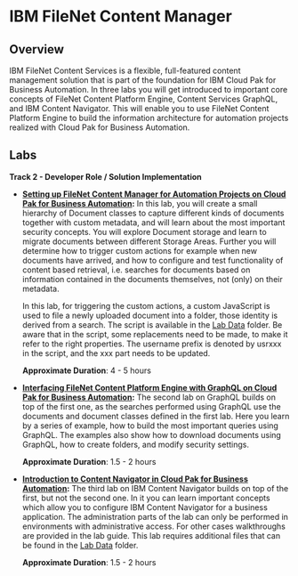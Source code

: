 # IBM FileNet Content Manager

## Overview

IBM FileNet Content Services is a flexible, full-featured content management solution that is part of the foundation for IBM Cloud Pak for Business Automation. In three labs you will get introduced to important core concepts of FileNet Content Platform Engine, Content Services GraphQL, and IBM Content Navigator. This will enable you to use FileNet Content Platform Engine to build the information architecture for automation projects realized with Cloud Pak for Business Automation. 

## Labs

**Track 2 - Developer Role / Solution Implementation**

- **<a href="CONTENT%20Lab%201%20-%20CPE.pdf" target="_blank">Setting up FileNet Content Manager for Automation Projects on Cloud Pak for Business Automation</a>:**
  In this lab, you will create a small hierarchy of Document classes to
  capture different kinds of documents together with custom metadata,
  and will learn about the most important security concepts. You will
  explore Document storage and learn to migrate documents between
  different Storage Areas.  Further you will determine how to trigger
  custom actions for example when new documents have arrived, and how to
  configure and test functionality of content based retrieval,
  i.e. searches for documents based on information contained in the
  documents themselves, not (only) on their metadata.

    In this lab, for triggering the custom actions, a custom JavaScript is
    used to file a newly uploaded document into a folder, those identity
    is derived from a search. The script is available in the <a href="https://github.com/IBM/cp4ba-labs/tree/main/24.0.1/Content/Lab%20Data" target="_blank">Lab Data</a> folder. Be aware that in the script, some
    replacements need to be made, to make it refer to the right
    properties. The username prefix is denoted by usrxxx in the script,
    and the xxx part needs to be updated.

    **Approximate Duration**: 4 - 5 hours

- **<a href="CONTENT%20Lab%202%20-%20GraphQL.pdf" target="_blank">Interfacing FileNet Content Platform Engine with GraphQL on Cloud Pak for Business Automation</a>:**
  The second lab on GraphQL builds on top of the first one, as the
  searches performed using GraphQL use the documents and document
  classes defined in the first lab.  Here you learn by a series of
  example, how to build the most important queries using GraphQL.  The
  examples also show how to download documents using GraphQL, how to
  create folders, and modify security settings.

    **Approximate Duration**: 1.5 - 2 hours

- **<a href="CONTENT%20Lab%203%20-%20ICN.pdf" target="_blank">Introduction to Content Navigator in Cloud Pak for Business Automation</a>:**
  The third lab on IBM Content Navigator builds on top of the first, but not the second one.
  In it you can learn important concepts which allow you to configure IBM Content Navigator for a business application.
  The administration parts of the lab can only be performed in environments with administrative access. For other cases walkthroughs are provided in the lab guide.
    This lab requires additional files that can be found in the <a href="https://github.com/IBM/cp4ba-labs/tree/main/24.0.1/Content/Lab%20Data" target="_blank">Lab Data</a> folder.
  
    **Approximate Duration**: 1.5 - 2 hours
